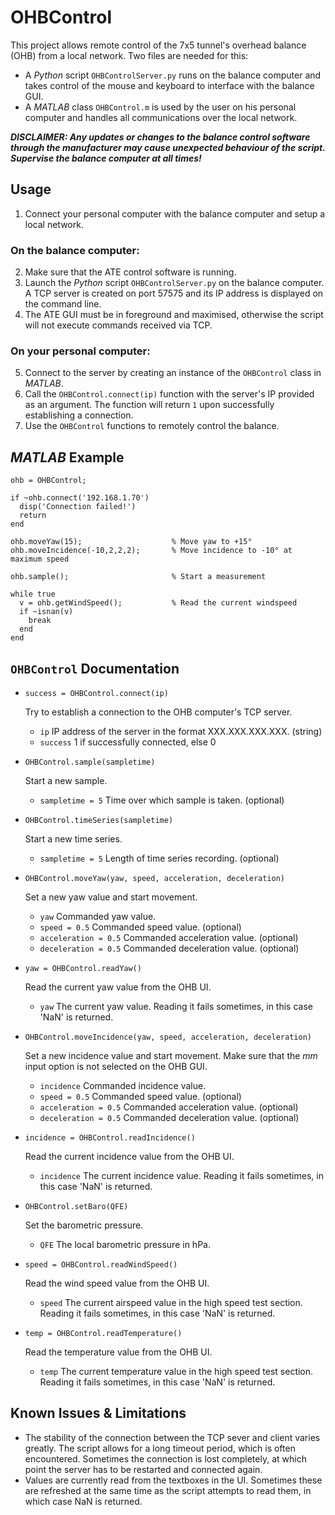 # OHBControl

This project allows remote control of the 7x5 tunnel's overhead balance (OHB) from a local network. Two files are needed for this:
- A *Python* script `OHBControlServer.py` runs on the balance computer and takes control of the mouse and keyboard to interface with the balance GUI.
- A *MATLAB* class `OHBControl.m` is used by the user on his personal computer and handles all communications over the local network.

***DISCLAIMER: Any updates or changes to the balance control software through the manufacturer may cause unexpected behaviour of the script. Supervise the balance computer at all times!***

## Usage

1. Connect your personal computer with the balance computer and setup a local network.

### On the balance computer:
2. Make sure that the ATE control software is running.
3. Launch the *Python* script `OHBControlServer.py` on the balance computer. A TCP server is created on port 57575 and its IP address is displayed on the command line.
4. The ATE GUI must be in foreground and maximised, otherwise the script will not execute commands received via TCP.

### On your personal computer:
5. Connect to the server by creating an instance of the `OHBControl` class in *MATLAB*.
6. Call the `OHBControl.connect(ip)` function with the server's IP provided as an argument. The function will return `1` upon successfully establishing a connection.
7. Use the `OHBControl` functions to remotely control the balance.

## *MATLAB* Example

```
ohb = OHBControl;

if ~ohb.connect('192.168.1.70')
  disp('Connection failed!')
  return
end

ohb.moveYaw(15);                    % Move yaw to +15°
ohb.moveIncidence(-10,2,2,2);       % Move incidence to -10° at maximum speed

ohb.sample();                       % Start a measurement

while true
  v = ohb.getWindSpeed();           % Read the current windspeed
  if ~isnan(v)
    break
  end
end
```

## `OHBControl` Documentation

- `success = OHBControl.connect(ip)` 
  
  Try to establish a connection to the OHB computer's TCP server.
  - `ip`                    IP address of the server in the format XXX.XXX.XXX.XXX. (string)
  - `success`               1 if successfully connected, else 0


- `OHBControl.sample(sampletime)` 
  
  Start a new sample.
  - `sampletime = 5`        Time over which sample is taken. (optional)


- `OHBControl.timeSeries(sampletime)` 
  
  Start a new time series.
  - `sampletime = 5`        Length of time series recording. (optional)


- `OHBControl.moveYaw(yaw, speed, acceleration, deceleration)` 
  
  Set a new yaw value and start movement.
  - `yaw`                   Commanded yaw value.
  - `speed = 0.5`           Commanded speed value. (optional)
  - `acceleration = 0.5`    Commanded acceleration value. (optional)
  - `deceleration = 0.5`    Commanded deceleration value. (optional)


- `yaw = OHBControl.readYaw()` 
  
  Read the current yaw value from the OHB UI.
  - `yaw`                   The current yaw value. Reading it fails sometimes, in this case 'NaN' is returned.


- `OHBControl.moveIncidence(yaw, speed, acceleration, deceleration)` 
  
  Set a new incidence value and start movement. Make sure that the *mm* input option is not selected on the OHB GUI.
  - `incidence`             Commanded incidence value.
  - `speed = 0.5`           Commanded speed value. (optional)
  - `acceleration = 0.5`    Commanded acceleration value. (optional)
  - `deceleration = 0.5`    Commanded deceleration value. (optional)


- `incidence = OHBControl.readIncidence()` 
  
  Read the current incidence value from the OHB UI.
  - `incidence`             The current incidence value. Reading it fails sometimes, in this case 'NaN' is returned.


- `OHBControl.setBaro(QFE)` 
  
  Set the barometric pressure.
  - `QFE`                   The local barometric pressure in hPa.


- `speed = OHBControl.readWindSpeed()` 

  Read the wind speed value from the OHB UI.
  - `speed`                 The current airspeed value in the high speed test section. Reading it fails sometimes, in this case 'NaN' is returned.


- `temp = OHBControl.readTemperature()` 

  Read the temperature value from the OHB UI.
  - `temp`                  The current temperature value in the high speed test section. Reading it fails sometimes, in this case 'NaN' is returned.

## Known Issues & Limitations

- The stability of the connection between the TCP sever and client varies greatly. The script allows for a long timeout period, which is often encountered. Sometimes the connection is lost completely, at which point the server has to be restarted and connected again.
- Values are currently read from the textboxes in the UI. Sometimes these are refreshed at the same time as the script attempts to read them, in which case NaN is returned.
